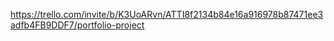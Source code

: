 https://trello.com/invite/b/K3UoARvn/ATTI8f2134b84e16a916978b87471ee3adfb4FB9DDF7/portfolio-project
